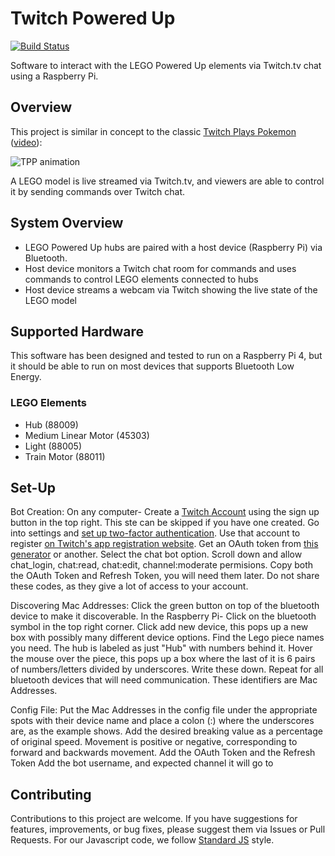 Twitch Powered Up
=================

[![Build Status](https://travis-ci.com/jncraton/twitch-powered-up.svg?token=yQJxZLQNAHqWRpN2k3wf&branch=master)](https://travis-ci.com/jncraton/twitch-powered-up)

Software to interact with the LEGO Powered Up elements via Twitch.tv chat using a Raspberry Pi.

Overview
--------

This project is similar in concept to the classic [Twitch Plays Pokemon](https://en.wikipedia.org/wiki/Twitch_Plays_Pok%C3%A9mon) ([video](https://www.twitch.tv/videos/40790582)):

![TPP animation](https://upload.wikimedia.org/wikipedia/en/1/15/Twitch_plays_pokemon_animated.gif)

A LEGO model is live streamed via Twitch.tv, and viewers are able to control it by sending commands over Twitch chat.

System Overview
---------------

- LEGO Powered Up hubs are paired with a host device (Raspberry Pi) via Bluetooth.
- Host device monitors a Twitch chat room for commands and uses commands to control LEGO elements connected to hubs
- Host device streams a webcam via Twitch showing the live state of the LEGO model

Supported Hardware
------------------

This software has been designed and tested to run on a Raspberry Pi 4, but it should be able to run on most devices that supports Bluetooth Low Energy.

### LEGO Elements

- Hub (88009)
- Medium Linear Motor (45303)
- Light (88005)
- Train Motor (88011)

Set-Up
-------

Bot Creation:
On any computer-
Create a [Twitch Account](https://twitch.tv) using the sign up button in the top right. This ste can be skipped if you have one created. 
Go into settings and [set up two-factor authentication](https://help.twitch.tv/s/article/two-factor-authentication-with-authy?language=en_US). 
Use that account to register [on Twitch's app registration website](https://dev.twitch.tv/dashboard/apps/create). 
Get an OAuth token from [this generator](https://twitchtokengenerator.com/) or another. Select the chat bot option. Scroll down and allow chat_login, chat:read, chat:edit, channel:moderate permisions. Copy both the OAuth Token and Refresh Token, you will need them later. Do not share these codes, as they give a lot of access to your account. 

Discovering Mac Addresses: 
Click the green button on top of the bluetooth device to make it discoverable. 
In the Raspberry Pi-
Click on the bluetooth symbol in the top right corner.
Click add new device, this pops up a new box with possibly many different device options.
Find the Lego piece names you need. The hub is labeled as just "Hub" with numbers behind it. 
Hover the mouse over the piece, this pops up a box where the last of it is 6 pairs of numbers/letters divided by underscores. Write these down. 
Repeat for all bluetooth devices that will need communication. 
These identifiers are Mac Addresses. 

Config File:
Put the Mac Addresses in the config file under the appropriate spots with their device name and place a colon (:) where the underscores are, as the example shows.
Add the desired breaking value as a percentage of original speed.
Movement is positive or negative, corresponding to forward and backwards movement. 
Add the OAuth Token and the Refresh Token
Add the bot username, and expected channel it will go to

Contributing
------------

Contributions to this project are welcome. If you have suggestions for features, improvements, or bug fixes, please suggest them via Issues or Pull Requests. For our Javascript code, we follow [Standard JS](https://standardjs.com/) style.
